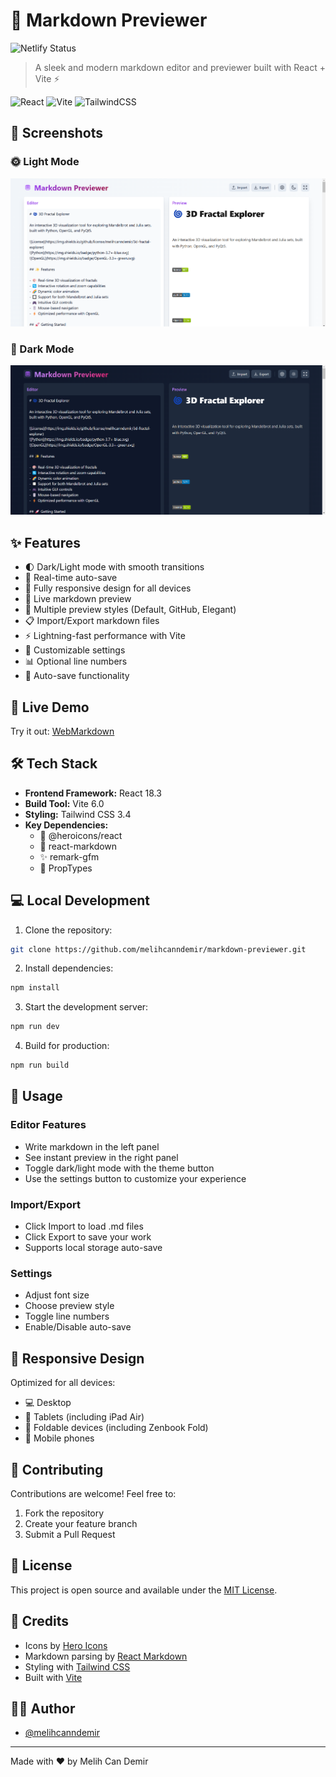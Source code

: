 # 📝 Markdown Previewer 

![Netlify Status](https://api.netlify.com/api/v1/badges/a11e7b0f-8713-4ebe-af30-c0fd819359f0/deploy-status)

> A sleek and modern markdown editor and previewer built with React + Vite ⚡

![React](https://img.shields.io/badge/react-%2320232a.svg?style=for-the-badge&logo=react&logoColor=%2361DAFB)
![Vite](https://img.shields.io/badge/vite-%23646CFF.svg?style=for-the-badge&logo=vite&logoColor=white)
![TailwindCSS](https://img.shields.io/badge/tailwindcss-%2338B2AC.svg?style=for-the-badge&logo=tailwind-css&logoColor=white)

## 📸 Screenshots

### 🌞 Light Mode
![Light Mode](screenshots/light-mode.png)

### 🌚 Dark Mode
![Dark Mode](screenshots/dark-mode.png)

## ✨ Features

- 🌓 Dark/Light mode with smooth transitions
- 💾 Real-time auto-save
- 📱 Fully responsive design for all devices
- 🚀 Live markdown preview
- 🎨 Multiple preview styles (Default, GitHub, Elegant)
- 📋 Import/Export markdown files
- ⚡ Lightning-fast performance with Vite
- 🎯 Customizable settings
- 📊 Optional line numbers
- 🔄 Auto-save functionality

## 🚀 Live Demo

Try it out: [WebMarkdown](https://webmarkdown.netlify.app/)

## 🛠️ Tech Stack

- **Frontend Framework:** React 18.3
- **Build Tool:** Vite 6.0
- **Styling:** Tailwind CSS 3.4
- **Key Dependencies:**
  - 🎨 @heroicons/react
  - 📝 react-markdown
  - ✨ remark-gfm
  - 🎯 PropTypes

## 💻 Local Development

1. Clone the repository:
```bash
git clone https://github.com/melihcanndemir/markdown-previewer.git
```

2. Install dependencies:
```bash
npm install
```

3. Start the development server:
```bash
npm run dev
```

4. Build for production:
```bash
npm run build
```

## 🎯 Usage

### Editor Features
- Write markdown in the left panel
- See instant preview in the right panel
- Toggle dark/light mode with the theme button
- Use the settings button to customize your experience

### Import/Export
- Click Import to load .md files
- Click Export to save your work
- Supports local storage auto-save

### Settings
- Adjust font size
- Choose preview style
- Toggle line numbers
- Enable/Disable auto-save

## 📱 Responsive Design

Optimized for all devices:
- 💻 Desktop
- 📱 Tablets (including iPad Air)
- 📱 Foldable devices (including Zenbook Fold)
- 📱 Mobile phones

## 🤝 Contributing

Contributions are welcome! Feel free to:

1. Fork the repository
2. Create your feature branch
3. Submit a Pull Request

## 📜 License

This project is open source and available under the [MIT License](LICENSE).

## 🙏 Credits

- Icons by [Hero Icons](https://heroicons.com)
- Markdown parsing by [React Markdown](https://github.com/remarkjs/react-markdown)
- Styling with [Tailwind CSS](https://tailwindcss.com)
- Built with [Vite](https://vitejs.dev)

## 👨‍💻 Author

- [@melihcanndemir](https://github.com/melihcanndemir)

---

Made with ❤️ by Melih Can Demir
